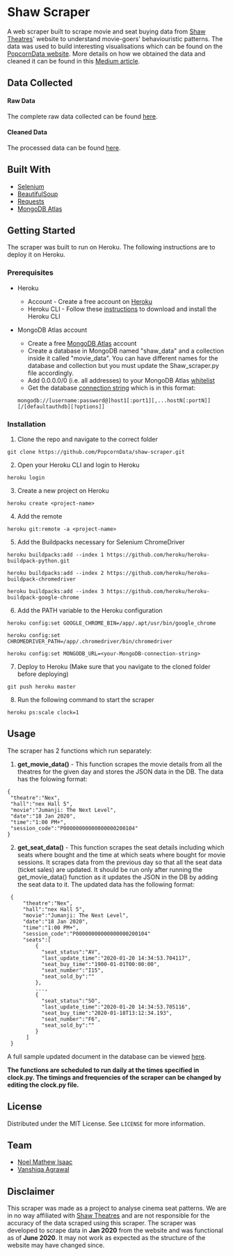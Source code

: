 # Shaw Scraper

A web scraper built to scrape movie and seat buying data from [Shaw Theatres](https://www.shaw.sg/)' website to understand movie-goers' behaviouristic patterns. The data was used to build interesting visualisations which can be found on the [PopcornData website](https://popcorn-data.herokuapp.com/). More details on how we obtained the data and cleaned it can be found in this [Medium article](https://towardsdatascience.com/popcorn-data-analysing-cinema-seating-patterns-part-1-a0b2a5c2c19a).

## Data Collected 
#### Raw Data  
The complete raw data collected can be found [here](https://drive.google.com/file/d/1K7Vv88SnmWarf6rOre2ijA-Qq7Dv2sNp/view).  

#### Cleaned Data  
The processed data can be found [here](https://docs.google.com/spreadsheets/d/1pLNbwfnrmfpyA7sxtRyB1P6iHuSFyUPEerwW7f3fEWU/edit?usp=sharing).


## Built With
- [Selenium](https://www.selenium.dev/) 
- [BeautifulSoup](https://pypi.org/project/beautifulsoup4/)
- [Requests](https://requests.readthedocs.io/en/master/)
- [MongoDB Atlas](https://www.mongodb.com/cloud/atlas)



## Getting Started

The scraper was built to run on Heroku. The following instructions are to deploy it on Heroku.

### Prerequisites

- Heroku
  - Account - Create a free account on [Heroku](https://www.heroku.com/)
  - Heroku CLI - Follow these [instructions](https://devcenter.heroku.com/articles/heroku-cli#download-and-install) 
to download and install the Heroku CLI

- MongoDB Atlas account
  - Create a free [MongoDB Atlas](https://www.mongodb.com/cloud/atlas) account 
  - Create a database in MongoDB named "shaw_data" and a collection inside it called "movie_data". You can have different names for the database and collection but you must update the Shaw_scraper.py file accordingly.
  - Add 0.0.0.0/0 (i.e. all addresses) to your MongoDB Atlas [whitelist](https://docs.atlas.mongodb.com/tutorial/whitelist-connection-ip-address/)
  - Get the database [connection string](https://docs.mongodb.com/manual/reference/connection-string/) which is in this format:
  ```
  mongodb://[username:password@]host1[:port1][,...hostN[:portN]][/[defaultauthdb][?options]]
  ```


### Installation

1. Clone the repo and navigate to the correct folder

  ```
  git clone https://github.com/PopcornData/shaw-scraper.git
  ```

2. Open your Heroku CLI and login to Heroku

  ```
  heroku login
  ```

3. Create a new project on Heroku

  ```
  heroku create <project-name>
  ```
  
4. Add the remote

  ```
  heroku git:remote -a <project-name>
  ```

5. Add the Buildpacks necessary for Selenium ChromeDriver

  ```
  heroku buildpacks:add --index 1 https://github.com/heroku/heroku-buildpack-python.git

  heroku buildpacks:add --index 2 https://github.com/heroku/heroku-buildpack-chromedriver

  heroku buildpacks:add --index 3 https://github.com/heroku/heroku-buildpack-google-chrome
  ```

6. Add the PATH variable to the Heroku configuration

  ```
  heroku config:set GOOGLE_CHROME_BIN=/app/.apt/usr/bin/google_chrome

  heroku config:set CHROMEDRIVER_PATH=/app/.chromedriver/bin/chromedriver

  heroku config:set MONGODB_URL=<your-MongoDB-connection-string>
  ```

7. Deploy to Heroku (Make sure that you navigate to the cloned folder before deploying)


  ```
  git push heroku master
  ```

8. Run the following command to start the scraper

  ```
  heroku ps:scale clock=1
  ```

## Usage
The scraper has 2 functions which run separately:
1. **get_movie_data()** - This function scrapes the movie details from all the theatres for the given day and stores the JSON data in the DB. The data has the folowing format:

  ```
  {
   "theatre":"Nex",
   "hall":"nex Hall 5",
   "movie":"Jumanji: The Next Level",
   "date":"18 Jan 2020",
   "time":"1:00 PM+",
   "session_code":"P00000000000000000200104"
  }
  ```
   
2. **get_seat_data()** - This function scrapes the seat details including which seats where bought and the time at which seats where bought for movie sessions. It scrapes data from the previous day so that all the seat data (ticket sales) are updated. It should be run only after running the get_movie_data() function as it updates the JSON in the DB by adding the seat data to it. The updated data has the following format:


  ```
   {
       "theatre":"Nex",
       "hall":"nex Hall 5",
       "movie":"Jumanji: The Next Level",
       "date":"18 Jan 2020",
       "time":"1:00 PM+",
       "session_code":"P00000000000000000200104"
       "seats":[
           {   
             "seat_status":"AV",
             "last_update_time":"2020-01-20 14:34:53.704117",
             "seat_buy_time":"1900-01-01T00:00:00",
             "seat_number":"I15",
             "seat_sold_by":""
           },
           ...,
           {  
             "seat_status":"SO",
             "last_update_time":"2020-01-20 14:34:53.705116",
             "seat_buy_time":"2020-01-18T13:12:34.193",
             "seat_number":"F6",
             "seat_sold_by":""
           }
        ]
   }
   ```
 
    
A full sample updated document in the database can be viewed [here](https://gist.github.com/noelmathewisaac/31a9d20a674f6dd8524ed89d65183279).
   
**The functions are scheduled to run daily at the times specified in clock.py. The timings and frequencies of the scraper can be changed by editing the clock.py file.**

## License
Distributed under the MIT License. See ```LICENSE``` for more information.


## Team
* [Noel Mathew Isaac](https://github.com/noelmathewisaac)
* [Vanshiqa Agrawal](https://github.com/vanshiqa)

## Disclaimer
This scraper was made as a project to analyse cinema seat patterns. We are in no way affiliated with [Shaw Theatres](https://www.shaw.sg/) and are not responsible for the accuracy of the data scraped using this scraper. The scraper was developed to scrape data in **Jan 2020** from the website and was functional as of **June 2020**. It may not work as expected as the structure of the website may have changed since.
